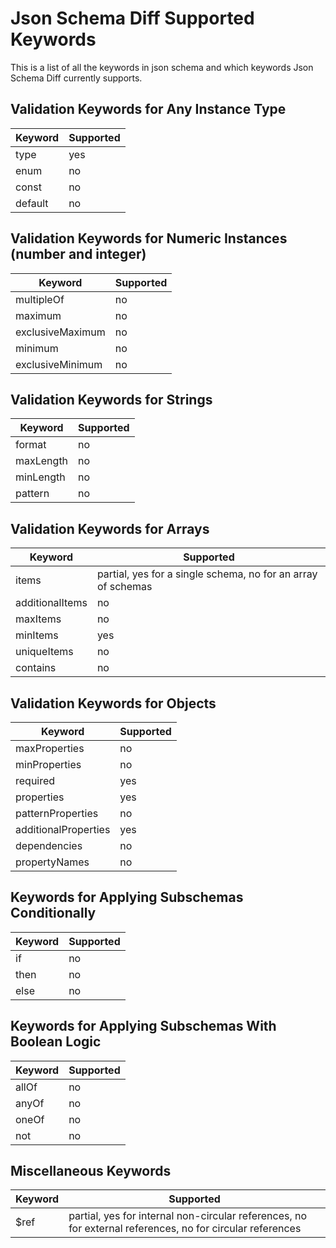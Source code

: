 # Json Schema Diff Supported Keywords

This is a list of all the keywords in json schema and which keywords Json Schema Diff currently supports.

## Validation Keywords for Any Instance Type

| Keyword | Supported |
|---|---|
| type | yes |
| enum | no |
| const | no |
| default | no |

## Validation Keywords for Numeric Instances (number and integer)

| Keyword | Supported |
|---|---|
| multipleOf | no |
| maximum | no |
| exclusiveMaximum | no |
| minimum | no |
| exclusiveMinimum | no |

## Validation Keywords for Strings

| Keyword | Supported |
|---|---|
| format | no |
| maxLength | no |
| minLength | no |
| pattern | no |

## Validation Keywords for Arrays

| Keyword | Supported |
|---|---|
| items | partial, yes for a single schema, no for an array of schemas |
| additionalItems | no |
| maxItems | no |
| minItems | yes |
| uniqueItems | no |
| contains | no |


## Validation Keywords for Objects

| Keyword | Supported |
|---|---|
| maxProperties | no |
| minProperties | no |
| required | yes |
| properties | yes |
| patternProperties | no |
| additionalProperties | yes |
| dependencies | no |
| propertyNames | no |


## Keywords for Applying Subschemas Conditionally

| Keyword | Supported |
|---|---|
| if | no |
| then | no |
| else | no |


## Keywords for Applying Subschemas With Boolean Logic

| Keyword | Supported |
|---|---|
| allOf | no |
| anyOf | no |
| oneOf | no |
| not | no |

## Miscellaneous Keywords

| Keyword | Supported |
|---|---|
| $ref | partial, yes for internal non-circular references, no for external references, no for circular references |
